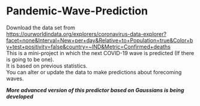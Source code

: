 # Pandemic-Wave-Prediction
Download the data set from https://ourworldindata.org/explorers/coronavirus-data-explorer?facet=none&Interval=New+per+day&Relative+to+Population=true&Color+by+test+positivity=false&country=~IND&Metric=Confirmed+deaths \
This is a mini-project in which the next COVID-19 wave is predicted (If there is going to be one).\
It is based on previous statistics.\
You can alter or update the data to make predictions about forecoming waves.

***More advanced version of this predictor based on Gaussians is being developed***
